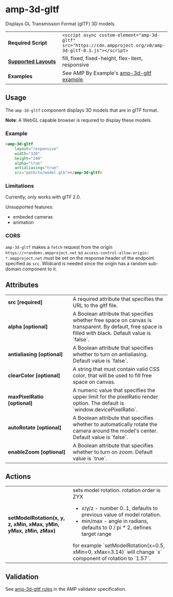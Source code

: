 <!--
Copyright 2018 The AMP HTML Authors. All Rights Reserved.

Licensed under the Apache License, Version 2.0 (the "License");
you may not use this file except in compliance with the License.
You may obtain a copy of the License at

      http://www.apache.org/licenses/LICENSE-2.0

Unless required by applicable law or agreed to in writing, software
distributed under the License is distributed on an "AS-IS" BASIS,
WITHOUT WARRANTIES OR CONDITIONS OF ANY KIND, either express or implied.
See the License for the specific language governing permissions and
limitations under the License.
-->

# amp-3d-gltf
Displays GL Transmission Format (gITF) 3D models.

<table>
  <tr>
    <td width="40%"><strong>Required Script</strong></td>
    <td><code>&lt;script async custom-element="amp-3d-gltf" src="https://cdn.ampproject.org/v0/amp-3d-gltf-0.1.js">&lt;/script></code></td>
  </tr>
  <tr>
    <td class="col-fourty"><strong><a href="https://www.ampproject.org/docs/guides/responsive/control_layout.html">Supported Layouts</a></strong></td>
    <td>fill, fixed, fixed-height, flex-item, responsive</td>
  </tr>
  <tr>
    <td><strong>Examples</strong></td>
    <td>See AMP By Example's <a href="https://ampbyexample.com/components/amp-3d-gltf/">amp-3d-gltf example</a>.</td>
  </tr>
</table>

## Usage

The `amp-3d-gltf` component displays 3D models that are in gITF format.

**Note**: A WebGL capable browser is required to display these models.

###  Example

```html
<amp-3d-gltf
    layout="responsive"
    width="320"
    height="240"
    alpha="true"
    antialiasing="true"
    src="path/to/model.glb"></amp-3d-gltf>
```

### Limitations

Currently, only works with glTF 2.0.

Unsupported features:
- embeded cameras
- animation

### CORS

`amp-3d-gltf` makes a `fetch` request from the origin `https://<random>.ampproject.net` so `access-control-allow-origin: *.ampproject.net` must be set on the response header of the endpoint specified as `src`. Wildcard is needed since the origin has a random sub-domain component to it.


## Attributes
<table class=„ad—table-listing“>
  <tr>
    <td width="40%"><strong>src [required]</strong></td>
    <td>A required attribute that specifies the URL to the gltf file.</td>
  </tr>
  <tr>
    <td width="40%"><strong>alpha [optional]</strong></td>
    <td>A Boolean attribute that specifies whether free space on canvas is transparent. By default, free space is filled with black.
    Default value is `false`.</td>
  </tr>
  <tr>
    <td width="40%"><strong>antialiasing [optional]</strong></td>
    <td>A Boolean attribute that specifies whether to turn on antialiasing. Default value is `false`.</td>
  </tr>
  <tr>
    <td width="40%"><strong>clearColor [optional]</strong></td>
    <td>A string that must contain valid CSS color, that will be used to fill free space on canvas.</td>
  </tr>
  <tr>
    <td width="40%"><strong>maxPixelRatio [optional]</strong></td>
    <td>A numeric value that specifies the upper limit for the pixelRatio render option. The default is `window.devicePixelRatio`.</td>
  </tr>
  <tr>
    <td width="40%"><strong>autoRotate [optional]</strong></td>
    <td>A Boolean attribute that specifies whether to automatically rotate the camera around the model's center. Default value is `false`.</td>
  </tr>
  <tr>
    <td width="40%"><strong>enableZoom [optional]</strong></td>
    <td>A Boolean attribute that specifies whether to turn on zoom. Default value is `true`.</td>
  </tr>
</table>

## Actions
<table class=„ad—table-listing“>
  <tr>
    <td width="40%"><strong>setModelRotation(x, y, z, xMin, xMax, yMin, yMax, zMin, zMax)</strong></td>
    <td>sets model rotation. rotation order is ZYX
    <ul>
      <li>x/y/z - number 0..1, defaults to previous value of model rotation.</li>
      <li>min/max - angle in radians, defaults to 0 / pi * 2, defines target range</li>
      </ul>
    for example `setModelRotation(x=0.5, xMin=0, xMax=3.14)` will change `x` component of rotation to `1.57`.</td>
  </tr>
</table>

## Validation
See [amp-3d-gltf rules](https://github.com/ampproject/amphtml/blob/master/extensions/amp-3d-gltf/validator-amp-3d-gltf.protoascii) in the AMP validator specification.
